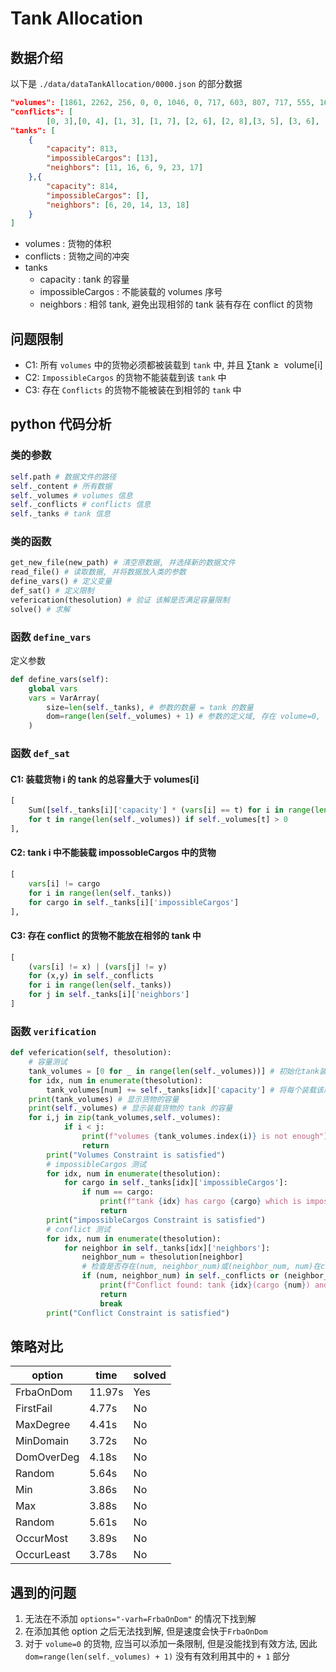 # Tank Allocation 

## 数据介绍
以下是 `./data/dataTankAllocation/0000.json` 的部分数据
```json
"volumes": [1861, 2262, 256, 0, 0, 1046, 0, 717, 603, 807, 717, 555, 1672, 1606, 2979], 
"conflicts": [
		[0, 3],[0, 4], [1, 3], [1, 7], [2, 6], [2, 8],[3, 5], [3, 6], [3, 13], [4, 6], [4, 7], [4, 11], [6, 8], [6, 14], [7, 8], [7, 11], [8, 13], [9, 11]], 
"tanks": [
	{
        "capacity": 813, 
        "impossibleCargos": [13], 
        "neighbors": [11, 16, 6, 9, 23, 17]
	},{
        "capacity": 814, 
        "impossibleCargos": [], 
        "neighbors": [6, 20, 14, 13, 18]
	}
]
```
- volumes : 货物的体积
- conflicts : 货物之间的冲突
- tanks 
    - capacity : tank 的容量
    - impossibleCargos : 不能装载的 volumes 序号
    - neighbors : 相邻 tank, 避免出现相邻的 tank 装有存在 conflict 的货物
## 问题限制
- C1: 所有 `volumes` 中的货物必须都被装载到 `tank` 中, 并且 $\sum\limits\text{tank} \geq \text{ volume[i]}$
- C2: `ImpossibleCargos` 的货物不能装载到该 `tank` 中
- C3: 存在 `Conflicts` 的货物不能被装在到相邻的 `tank` 中

## python 代码分析

### 类的参数
```python
self.path # 数据文件的路径
self._content # 所有数据
self._volumes # volumes 信息
self._conflicts # conflicts 信息
self._tanks # tank 信息
```

### 类的函数
```python
get_new_file(new_path) # 清空原数据, 并选择新的数据文件
read_file() # 读取数据, 并将数据放入类的参数
define_vars() # 定义变量
def_sat() # 定义限制
veferication(thesolution) # 验证 该解是否满足容量限制
solve() # 求解
```

### 函数 `define_vars`
定义参数
```python
def define_vars(self):
    global vars
    vars = VarArray(
        size=len(self._tanks), # 参数的数量 = tank 的数量
        dom=range(len(self._volumes) + 1) # 参数的定义域, 存在 volume=0, 因此 可以 + 1, 表示该货物不需要被 tank 装载
    )
```


### 函数 `def_sat`

#### C1: 装载货物 i 的 tank 的总容量大于 volumes[i]
```python
[
    Sum([self._tanks[i]['capacity'] * (vars[i] == t) for i in range(len(self._tanks))]) >= self._volumes[t] 
    for t in range(len(self._volumes)) if self._volumes[t] > 0
],   
```

#### C2: tank i 中不能装载 impossobleCargos 中的货物
```python
[
    vars[i] != cargo
    for i in range(len(self._tanks))
    for cargo in self._tanks[i]['impossibleCargos']
],
```

#### C3: 存在 conflict 的货物不能放在相邻的 tank 中
```python
[
    (vars[i] != x) | (vars[j] != y)
    for (x,y) in self._conflicts
    for i in range(len(self._tanks))
    for j in self._tanks[i]['neighbors']
]
```

### 函数 `verification`

```python
def veferication(self, thesolution):
    # 容量测试
    tank_volumes = [0 for _ in range(len(self._volumes))] # 初始化tank装载量的列表
    for idx, num in enumerate(thesolution):
        tank_volumes[num] += self._tanks[idx]['capacity'] # 将每个装载该序号的 tank 的容量进行求和
    print(tank_volumes) # 显示货物的容量
    print(self._volumes) # 显示装载货物的 tank 的容量
    for i,j in zip(tank_volumes,self._volumes):
            if i < j:
                print(f"volumes {tank_volumes.index(i)} is not enough")
                return 
        print("Volumes Constraint is satisfied")
        # impossibleCargos 测试
        for idx, num in enumerate(thesolution):
            for cargo in self._tanks[idx]['impossibleCargos']:
                if num == cargo:
                    print(f"tank {idx} has cargo {cargo} which is impossible")
                    return 
        print("impossibleCargos Constraint is satisfied")
        # conflict 测试
        for idx, num in enumerate(thesolution):
            for neighbor in self._tanks[idx]['neighbors']:
                neighbor_num = thesolution[neighbor]
                # 检查是否存在(num, neighbor_num)或(neighbor_num, num)在conflicts列表中
                if (num, neighbor_num) in self._conflicts or (neighbor_num, num) in self._conflicts:
                    print(f"Conflict found: tank {idx}(cargo {num}) and tank {neighbor}(cargo {neighbor_num})")
                    return 
                    break
        print("Conflict Constraint is satisfied")
```

## 策略对比
| option | time | solved |
|---|---|---|
| FrbaOnDom | 11.97s |Yes |
| FirstFail | 4.77s |No |
| MaxDegree | 4.41s |No |
| MinDomain | 3.72s |No |
| DomOverDeg | 4.18s |No |
| Random | 5.64s |No |
| Min | 3.86s |No |
| Max | 3.88s |No |
| Random | 5.61s |No |
| OccurMost | 3.89s |No |
| OccurLeast | 3.78s |No |
## 遇到的问题
1. 无法在不添加 `options="-varh=FrbaOnDom"` 的情况下找到解
2. 在添加其他 option 之后无法找到解, 但是速度会快于`FrbaOnDom`
3. 对于 `volume=0` 的货物, 应当可以添加一条限制, 但是没能找到有效方法, 因此 `dom=range(len(self._volumes) + 1)` 没有有效利用其中的 `+ 1` 部分

